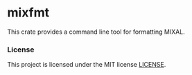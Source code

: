 # mixfmt

This crate provides a command line tool for formatting MIXAL.

### License

This project is licensed under the MIT license [LICENSE](./LICENSE).

